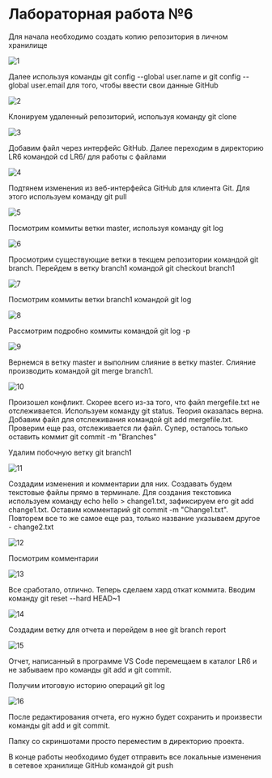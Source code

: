 # Лабораторная работа №6
Для начала необходимо создать копию репозитория в личном хранилище

![1](https://user-images.githubusercontent.com/94634803/142620924-7ddb40f4-f6fa-455b-a730-ce331cdf1382.png)

Далее используя команды git config --global user.name <username> и git config --global user.email <email> для того, чтобы ввести свои данные GitHub
  
![2](https://user-images.githubusercontent.com/94634803/142621055-a258f60a-184a-4a28-b7e9-db11865a10ed.png)
  
Клонируем удаленный репозиторий, используя команду git clone 
  
![3](https://user-images.githubusercontent.com/94634803/142621202-ca44e181-fd8e-40c5-9476-03be2aa55437.png)
  
Добавим файл через интерфейс GitHub. Далее переходим в директорию LR6 командой cd LR6/ для работы с файлами
  
![4](https://user-images.githubusercontent.com/94634803/142621293-f3444d5b-c424-4752-aed7-4f8bdc2a457d.png)
  
Подтянем изменения из веб-интерфейса GitHub для клиента Git. Для этого используем команду git pull
  
![5](https://user-images.githubusercontent.com/94634803/142621457-a6125431-3b9e-4cc5-9de7-63407444e7da.png)
  
Посмотрим коммиты ветки master, используя команду git log
  
![6](https://user-images.githubusercontent.com/94634803/142621529-48d98ebe-ec5f-43de-a18d-22aea0566a23.jpg)
  
Просмотрим существующие ветки в текщем репозитории командой git branch. Перейдем в ветку branch1 командой git checkout branch1
  
![7](https://user-images.githubusercontent.com/94634803/142621595-e99417f4-7caa-4d86-a0da-7e1f0ca6ab34.png)
  
Посмотрим коммиты ветки branch1 командой git log
  
![8](https://user-images.githubusercontent.com/94634803/142621680-dfee5c36-312e-4a47-bd69-272d3dae3a5c.png)
  
Рассмотрим подробно коммиты командой git log -p
  
![9](https://user-images.githubusercontent.com/94634803/142621730-b66ee7a7-7165-433e-8241-693555a5aa2e.png)
  
Вернемся в ветку master и выполним слияние в ветку master. Слияние производить командой git merge branch1.
  
![10](https://user-images.githubusercontent.com/94634803/142621889-3caff9f4-dca6-424a-9bac-3f6d0ed59306.png)
  
Произошел конфликт. Скорее всего из-за того, что файл mergefile.txt не отслеживается. Используем команду git status. Теория оказалась верна. Добавим файл для отслеживания командой git add mergefile.txt. Проверим еще раз, отслеживается ли файл. Супер, осталось только оставить коммит git commit -m "Branches"

Удалим побочную ветку git branch1
  
![11](https://user-images.githubusercontent.com/94634803/142622180-5230adc7-e02a-4e3d-bdb8-e4c76171fe40.png)

Создадим изменения и комментарии для них. Создавать будем текстовые файлы прямо в терминале. Для создания текстовика используем команду echo hello > change1.txt, зафиксируем его git add change1.txt. Оставим комментарий git commit -m "Change1.txt". Повторем все то же самое еще раз, только название указываем другое - change2.txt
  
![12](https://user-images.githubusercontent.com/94634803/142622373-eac095c6-dd13-4b7f-a450-48e62aea129a.png)

Посмотрим комментарии
  
![13](https://user-images.githubusercontent.com/94634803/142622454-81b8e928-cb12-4feb-ac5d-67cf3f732920.png)

Все сработало, отлично. Теперь сделаем хард откат коммита. Вводим команду git reset --hard HEAD~1
  
![14](https://user-images.githubusercontent.com/94634803/142622642-0712dbe5-1be2-4c91-86c1-24fa658d27bb.png)
  
Создадим ветку для отчета и перейдем в нее git branch report
  
![15](https://user-images.githubusercontent.com/94634803/142622701-71db1664-b3ed-4f93-9b7a-66f1d9af2095.png)

Отчет, написанный в программе VS Code перемещаем в каталог LR6 и не забываем про команды git add и git commit.

Получим итоговую историю операций git log
  
![16](https://user-images.githubusercontent.com/94634803/142622783-52a54561-b1e4-4072-87fa-9d5ef174fe3d.png)

 После редактирования отчета, его нужно будет сохранить и произвести команды git add и git commit.

Папку со скриншотами просто переместим в директорию проекта.

В конце работы необходимо будет отправить все локальные изменения в сетевое хранилище GitHub командой git push
